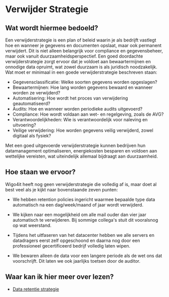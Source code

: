 # Verwijder Strategie

## Wat wordt hiermee bedoeld?
Een verwijderstrategie is een plan of beleid waarin je als bedrijft vastlegt hoe en wanneer je gegevens en documenten opslaat, maar ook permanent verwijdert. Dit is niet alleen belangrijk voor compliance en gegevensbeheer, maar ook vanuit duurzaamheidsperspectief. Een goed doordachte verwijderstrategie zorgt ervoor dat je voldoet aan bewaartermijnen en onnodige data opruimt, wat zowel duurzaam is als juridisch noodzakelijk. Wat moet er minimaal in een goede verwijderstrategie beschreven staan: 

- Gegevensclassificatie: Welke soorten gegevens worden opgeslagen?
- Bewaartermijnen: Hoe lang worden gegevens bewaard en wanneer worden ze verwijderd?
- Automatisering: Hoe wordt het proces van verwijdering geautomatiseerd?
- Audits: Hoe en wanneer worden periodieke audits uitgevoerd?
- Compliance: Hoe wordt voldaan aan wet- en regelgeving, zoals de AVG?
- Verantwoordelijkheden: Wie is verantwoordelijk voor naleving en uitvoering?
- Veilige verwijdering: Hoe worden gegevens veilig verwijderd, zowel digitaal als fysiek?

Met een goed uitgevoerde verwijderstrategie kunnen bedrijven hun datamanagement optimaliseren, energiekosten besparen en voldoen aan wettelijke vereisten, wat uiteindelijk allemaal bijdraagt aan duurzaamheid.

## Hoe staan we ervoor?
Wigo4it heeft nog geen verwijderstrategie die volledig af is, maar doet al best veel als je kijkt naar bovenstaande zeven punten:

- We hebben retention policies ingericht waarmee bepaalde type data automatisch na een dag/week/maand of jaar wordt verwijderd.

- We kijken naar een mogelijkheid om alle mail ouder dan vier jaar automatisch te verwijderen. Bij sommige collega's stuit dit vooralsnog op wat weerstand. 

- Tijdens het uitfaseren van het datacenter hebben we alle servers en datadragers eerst zelf opgeschoond en daarna nog door een professioneel gecertificeerd bedrijf volledig laten wipen. 

- We bewaren alleen de data voor een langere periode als de wet ons dat voorschrijft. Dit laten we ook jaarlijks toetsen door de auditor. 

## Waar kan ik hier meer over lezen?
- <a href="https://www.pwc.nl/nl/themas/blogs/in-vijf-stappen-naar-een-verantwoorde-dataretentie.html">Data retentie strategie</a>